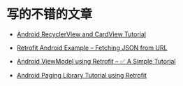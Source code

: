 # 写的不错的文章

* [Android RecyclerView and CardView Tutorial](https://www.simplifiedcoding.net/android-recyclerview-cardview-tutorial/)

* [Retrofit Android Example – Fetching JSON from URL](https://www.simplifiedcoding.net/retrofit-android-example/)

* [Android ViewModel using Retrofit – ✅ A Simple Tutorial](https://www.simplifiedcoding.net/android-viewmodel-using-retrofit/)

* [Android Paging Library Tutorial using Retrofit](https://www.simplifiedcoding.net/android-paging-library-tutorial/)